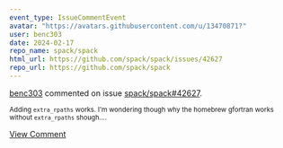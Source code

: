 ```yaml
---
event_type: IssueCommentEvent
avatar: "https://avatars.githubusercontent.com/u/13470871?"
user: benc303
date: 2024-02-17
repo_name: spack/spack
html_url: https://github.com/spack/spack/issues/42627
repo_url: https://github.com/spack/spack
---
```


<a href='https://github.com/benc303' target='_blank'>benc303</a> commented on issue <a href='https://github.com/spack/spack/issues/42627' target='_blank'>spack/spack#42627</a>.

<small>Adding `extra_rpaths` works. I'm wondering though why the homebrew gfortran works without `extra_rpaths` shough....</small>

<a href='https://github.com/spack/spack/issues/42627' target='_blank'>View Comment</a>